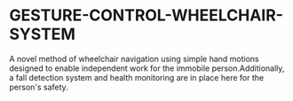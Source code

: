 # GESTURE-CONTROL-WHEELCHAIR-SYSTEM
A novel method of wheelchair navigation using simple hand motions designed to enable independent work for the immobile person.Additionally, a fall detection system and health monitoring are in place here for the person's safety.
